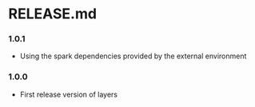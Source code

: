 # RELEASE.md

### 1.0.1
- Using the spark dependencies provided by the external environment

### 1.0.0
- First release version of layers